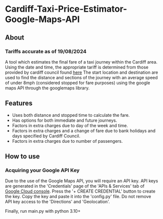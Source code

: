 # Cardiff-Taxi-Price-Estimator-Google-Maps-API
## About
### Tariffs accurate as of 19/08/2024

A tool which estimates the final fare of a taxi journey within the Cardiff area. 
Using the date and time, the appropriate tariff is determined from those provided by cardiff council found [here](https://www.cardiff.gov.uk/ENG/resident/Parking-roads-and-travel/travel/taxis/taxi-passengers/hackney-carriage/Pages/default.aspx)
The start location and destination are used to find the distance and sections of the journey with an average speed of under 8mph (considered stopped for fare purposes) using the google maps API through the googlemaps library.

## Features
- Uses both distance and stopped time to calculate the fare.
- Has options for both immediate and future journeys.
- Factors in extra charges due to day of the week and time.
- Factors in extra charges and a change of fare due to bank holidays and days specified by Cardiff Council.
- Factors in extra charges due to number of passengers.

## How to use
### Acquiring your Google API Key
Due to the use of the Google Maps API, you will require an API key. API keys are generated in the 'Credentials' page of the 'APIs & Services' tab of [Google Cloud console](https://console.cloud.google.com/apis/credentials).
Press the '+ CREATE CREDENTIAL' button to create the key.
Copy the key and paste it into the 'config.py' file.
Do not remove API key access to the 'Directions' and 'Geolocation'.

Finally, run main.py with python 3.10+

